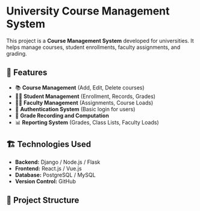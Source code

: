 # University Course Management System  
This project is a **Course Management System** developed for universities. It helps manage courses, student enrollments, faculty assignments, and grading.

## 🚀 Features  
- 📚 **Course Management** (Add, Edit, Delete courses)  
- 👨‍🎓 **Student Management** (Enrollment, Records, Grades)  
- 👨‍🏫 **Faculty Management** (Assignments, Course Loads)  
- 🔐 **Authentication System** (Basic login for users)  
- 📝 **Grade Recording and Computation**  
- 📊 **Reporting System** (Grades, Class Lists, Faculty Loads)  

## 🏗️ Technologies Used  
- **Backend:** Django / Node.js / Flask  
- **Frontend:** React.js / Vue.js  
- **Database:** PostgreSQL / MySQL  
- **Version Control:** GitHub  

## 📂 Project Structure  
